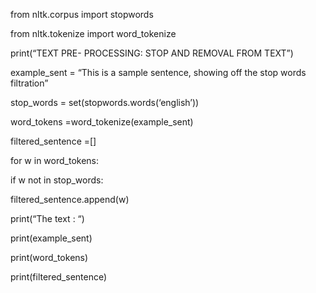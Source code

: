 from nltk.corpus import stopwords

from nltk.tokenize import word_tokenize

print(“TEXT PRE- PROCESSING: STOP AND REMOVAL FROM TEXT”)

example_sent = “This is a sample sentence, showing off the stop words filtration”

stop_words = set(stopwords.words(‘english’))

word_tokens =word_tokenize(example_sent)

filtered_sentence =[]

for w in word_tokens:

if w not in stop_words:

filtered_sentence.append(w)

print(“The text : “)

print(example_sent)

print(word_tokens)

print(filtered_sentence)
